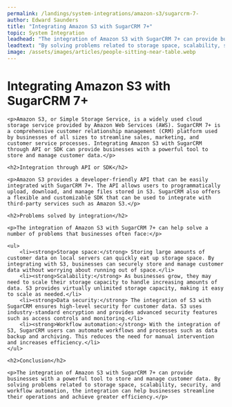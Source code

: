 ```yaml
---
permalink: /landings/system-integrations/amazon-s3/sugarcrm-7-
author: Edward Saunders
title: "Integrating Amazon S3 with SugarCRM 7+"
topic: System Integration
leadhead: "The integration of Amazon S3 with SugarCRM 7+ can provide businesses with a powerful tool to store and manage customer data"
leadtext: "By solving problems related to storage space, scalability, security, and workflow automation, the integration can help businesses streamline their operations and achieve greater efficiency."
image: /assets/images/articles/people-sitting-near-table.webp
---
```

<div class="arttext">
	<h1>Integrating Amazon S3 with SugarCRM 7+</h1>

	<p>Amazon S3, or Simple Storage Service, is a widely used cloud storage service provided by Amazon Web Services (AWS). SugarCRM 7+ is a comprehensive customer relationship management (CRM) platform used by businesses of all sizes to streamline sales, marketing, and customer service processes. Integrating Amazon S3 with SugarCRM through API or SDK can provide businesses with a powerful tool to store and manage customer data.</p>

	<h2>Integration through API or SDK</h2>

	<p>Amazon S3 provides a developer-friendly API that can be easily integrated with SugarCRM 7+. The API allows users to programmatically upload, download, and manage files stored in S3. SugarCRM also offers a flexible and customizable SDK that can be used to integrate with third-party services such as Amazon S3.</p>

	<h2>Problems solved by integration</h2>

	<p>The integration of Amazon S3 with SugarCRM 7+ can help solve a number of problems that businesses often face:</p>

	<ul>
		<li><strong>Storage space:</strong> Storing large amounts of customer data on local servers can quickly eat up storage space. By integrating with S3, businesses can securely store and manage customer data without worrying about running out of space.</li>
		<li><strong>Scalability:</strong> As businesses grow, they may need to scale their storage capacity to handle increasing amounts of data. S3 provides virtually unlimited storage capacity, making it easy to scale as needed.</li>
		<li><strong>Data security:</strong> The integration of S3 with SugarCRM ensures high-level security for customer data. S3 uses industry-standard encryption and provides advanced security features such as access controls and monitoring.</li>
		<li><strong>Workflow automation:</strong> With the integration of S3, SugarCRM users can automate workflows and processes such as data backup and archiving. This reduces the need for manual intervention and increases efficiency.</li>
	</ul>

	<h2>Conclusion</h2>

	<p>The integration of Amazon S3 with SugarCRM 7+ can provide businesses with a powerful tool to store and manage customer data. By solving problems related to storage space, scalability, security, and workflow automation, the integration can help businesses streamline their operations and achieve greater efficiency.</p>

</div>